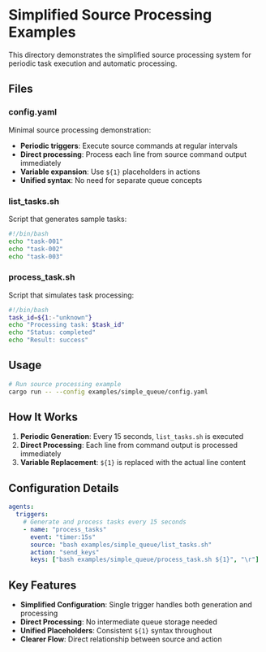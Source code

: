 # Simplified Source Processing Examples

This directory demonstrates the simplified source processing system for periodic task execution and automatic processing.

## Files

### config.yaml
Minimal source processing demonstration:
- **Periodic triggers**: Execute source commands at regular intervals
- **Direct processing**: Process each line from source command output immediately
- **Variable expansion**: Use `${1}` placeholders in actions
- **Unified syntax**: No need for separate queue concepts

### list_tasks.sh
Script that generates sample tasks:
```bash
#!/bin/bash
echo "task-001"
echo "task-002"
echo "task-003"
```

### process_task.sh
Script that simulates task processing:
```bash
#!/bin/bash
task_id=${1:-"unknown"}
echo "Processing task: $task_id"
echo "Status: completed"
echo "Result: success"
```

## Usage

```bash
# Run source processing example
cargo run -- --config examples/simple_queue/config.yaml
```

## How It Works

1. **Periodic Generation**: Every 15 seconds, `list_tasks.sh` is executed
2. **Direct Processing**: Each line from command output is processed immediately
3. **Variable Replacement**: `${1}` is replaced with the actual line content

## Configuration Details

```yaml
agents:
  triggers:
    # Generate and process tasks every 15 seconds
    - name: "process_tasks"
      event: "timer:15s"
      source: "bash examples/simple_queue/list_tasks.sh"
      action: "send_keys"
      keys: ["bash examples/simple_queue/process_task.sh ${1}", "\r"]
```

## Key Features

- **Simplified Configuration**: Single trigger handles both generation and processing
- **Direct Processing**: No intermediate queue storage needed
- **Unified Placeholders**: Consistent `${1}` syntax throughout
- **Clearer Flow**: Direct relationship between source and action